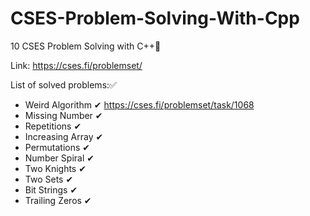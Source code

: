 # CSES-Problem-Solving-With-Cpp
10 CSES Problem Solving with  C++🧨

Link:
https://cses.fi/problemset/

List of solved problems:✅
- Weird Algorithm ✔ https://cses.fi/problemset/task/1068
- Missing Number ✔
- Repetitions ✔
- Increasing Array ✔
- Permutations ✔
- Number Spiral ✔
- Two Knights ✔
- Two Sets ✔
- Bit Strings ✔
- Trailing Zeros ✔
